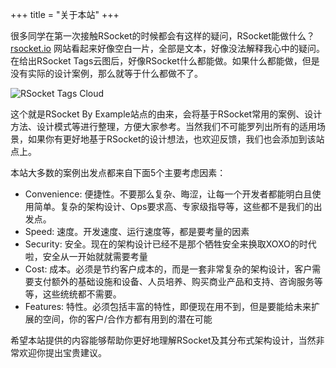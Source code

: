 +++
title = "关于本站"
+++

很多同学在第一次接触RSocket的时候都会有这样的疑问，RSocket能做什么？ [rsocket.io](http://rsocket.io) 网站看起来好像空白一片，全部是文本，好像没法解释我心中的疑问。在给出RSocket Tags云图后，好像RSocket什么都能做。如果什么都能做，但是没有实际的设计案例，那么就等于什么都做不了。

![RSocket Tags Cloud](/images/rsocket_tags.png)

这个就是RSocket By Example站点的由来，会将基于RSocket常用的案例、设计方法、设计模式等进行整理，方便大家参考。当然我们不可能罗列出所有的适用场景，如果你有更好地基于RSocket的设计想法，也欢迎反馈，我们也会添加到该站点上。

本站大多数的案例出发点都来自下面5个主要考虑因素：

* Convenience: 便捷性。不要那么复杂、晦涩，让每一个开发者都能明白且使用简单。复杂的架构设计、Ops要求高、专家级指导等，这些都不是我们的出发点。
* Speed: 速度。开发速度、运行速度等，都是要考量的因素
* Security: 安全。现在的架构设计已经不是那个牺牲安全来换取XOXO的时代啦，安全从一开始就就需要考量
* Cost: 成本。必须是节约客户成本的，而是一套非常复杂的架构设计，客户需要支付额外的基础设施和设备、人员培养、购买商业产品和支持、咨询服务等等，这些统统都不需要。
* Features: 特性。必须包括丰富的特性，即便现在用不到，但是要能给未来扩展的空间，你的客户/合作方都有用到的潜在可能

希望本站提供的内容能够帮助你更好地理解RSocket及其分布式架构设计，当然非常欢迎你提出宝贵建议。

